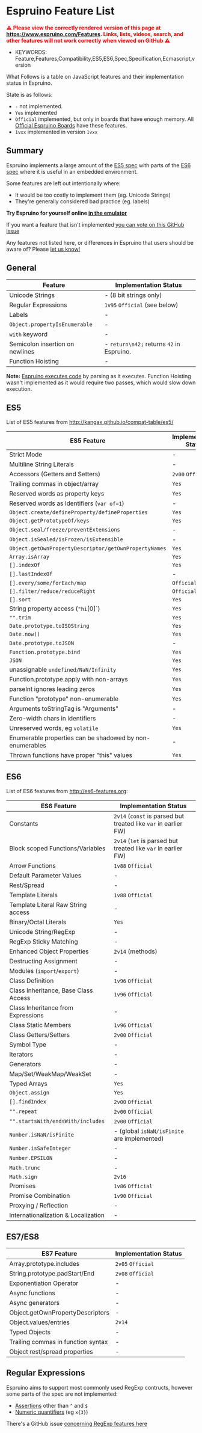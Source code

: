 <!--- Copyright (c) 2018 Gordon Williams, Pur3 Ltd. See the file LICENSE for copying permission. -->
Espruino Feature List
======================

<span style="color:red">:warning: **Please view the correctly rendered version of this page at https://www.espruino.com/Features. Links, lists, videos, search, and other features will not work correctly when viewed on GitHub** :warning:</span>

* KEYWORDS: Feature,Features,Compatibility,ES5,ES6,Spec,Specification,Ecmascript,version

What Follows is a table on JavaScript features and their implementation status in Espruino.

State is as follows:

* `-` not implemented.
* `Yes` implemented
* `Official` implemented, but only in boards that have enough memory. All [Official Espruino Boards](/Order) have these features.
* `1vxx` implemented in version `1vxx`

Summary
-------

Espruino implements a large amount of the [ES5 spec](http://ecma-international.org/ecma-262/5.1/) with parts of the
[ES6 spec](http://ecma-international.org/ecma-262/6.0/) where it is useful in
an embedded environment.

Some features are left out intentionally where:

* It would be too costly to implement them (eg. Unicode Strings)
* They're generally considered bad practice (eg. labels)

**Try Espruino for yourself online [in the emulator](https://www.espruino.com/ide/emulator.html)**

If you want a feature that isn't implemented [you can vote on this GitHub issue](https://github.com/espruino/Espruino/issues/1302)

Any features not listed here, or differences in Espruino that users should be aware of? Please [let us know!](https://github.com/espruino/EspruinoDocs/issues/new?title=info/Features.md)

General
-------

| Feature | Implementation Status |
|---------|-----------------------|
| Unicode Strings | - (8 bit strings only) |
| Regular Expressions | `1v95` `Official` (see below) |
| Labels | - |
| `Object.propertyIsEnumerable` | - |
| `with` keyword | - |
| Semicolon insertion on newlines | - `return\n42;` returns `42` in Espruino. |
| Function Hoisting | - |

**Note:** [Espruino executes code](/Performance) by parsing as
it executes. Function Hoisting wasn't implemented as it would require
two passes, which would slow down execution.

ES5
---

List of ES5 features from http://kangax.github.io/compat-table/es5/

| ES5 Feature | Implementation Status |
|---------|-----------------------|
| Strict Mode | - |
| Multiline String Literals | - |
| Accessors (Getters and Setters)  | `2v00`  `Official` |
| Trailing commas in object/array | `Yes` |
| Reserved words as property keys | `Yes` |
| Reserved words as Identifiers (`var of=1`) | - |
| `Object.create/defineProperty/defineProperties` | `Yes` |
| `Object.getPrototypeOf/keys` | `Yes` |
| `Object.seal/freeze/preventExtensions` | - |
| `Object.isSealed/isFrozen/isExtensible` | - |
| `Object.getOwnPropertyDescriptor/getOwnPropertyNames` | `Yes` |
| `Array.isArray` | `Yes` |
| `[].indexOf` | `Yes` |
| `[].lastIndexOf` | - |
| `[].every/some/forEach/map` | `Official` |
| `[].filter/reduce/reduceRight` | `Official` |
| `[].sort` | `Yes` |
| String property access (`"hi`[0]`) | `Yes` |
| `"".trim` | `Yes` |
| `Date.prototype.toISOString` | `Yes` |
| `Date.now()` | `Yes` |
| `Date.prototype.toJSON` | - |
| `Function.prototype.bind` | `Yes` |
| `JSON` | `Yes` |
| unassignable `undefined/NaN/Infinity` | `Yes` |
| Function.prototype.apply with non-arrays | `Yes` |
| parseInt ignores leading zeros | `Yes` |
| Function "prototype" non-enumerable | `Yes` |
| Arguments toStringTag is "Arguments" | - |
| Zero-width chars in identifiers | - |
| Unreserved words, eg `volatile` | `Yes` |
| Enumerable properties can be shadowed by non-enumerables | - |
| Thrown functions have proper "this" values | `Yes` |


ES6
---

List of ES6 features from http://es6-features.org:

| ES6 Feature | Implementation Status |
|---------|-----------------------|
| Constants | `2v14` (`const` is parsed but treated like `var` in earlier FW) |
| Block scoped Functions/Variables | `2v14` (`let` is parsed but treated like `var` in earlier FW) |
| Arrow Functions | `1v88` `Official` |
| Default Parameter Values | - |
| Rest/Spread | - |
| Template Literals | `1v88` `Official` |
| Template Literal Raw String access | - |
| Binary/Octal Literals | `Yes` |
| Unicode String/RegExp | - |
| RegExp Sticky Matching | - |
| Enhanced Object Properties | `2v14` (methods) |
| Destructing Assignment | - |
| Modules (`import`/`export`) | - |
| Class Definition | `1v96` `Official` |
| Class Inheritance, Base Class Access | `1v96` `Official` |
| Class Inheritance from Expressions | - |
| Class Static Members | `1v96` `Official` |
| Class Getters/Setters | `2v00` `Official` |
| Symbol Type | - |
| Iterators | - |
| Generators | - |
| Map/Set/WeakMap/WeakSet | - |
| Typed Arrays | `Yes` |
| `Object.assign` | `Yes` |
| `[].findIndex` | `2v00` `Official` |
| `"".repeat` | `2v00` `Official` |
| `"".startsWith/endsWith/includes` | `2v00` `Official` |
| `Number.isNaN/isFinite` | - (global `isNaN/isFinite` are implemented) |
| `Number.isSafeInteger` | - |
| `Number.EPSILON` | - |
| `Math.trunc` | - |
| `Math.sign` | `2v16` |
| Promises | `1v86` `Official` |
| Promise Combination | `1v90` `Official`  |
| Proxying / Reflection | - |
| Internationalization & Localization | - |


ES7/ES8
-------

| ES7 Feature | Implementation Status |
|-------------|----------------------|
| Array.prototype.includes | `2v05` `Official` |
| String.prototype.padStart/End | `2v08` `Official` |
| Exponentiation Operator | - |
| Async functions | - |
| Async generators | - |
| Object.getOwnPropertyDescriptors | - |
| Object.values/entries | `2v14` |
| Typed Objects | - |
| Trailing commas in function syntax | - |
| Object rest/spread properties | - |


Regular Expressions
-------------------

Espruino aims to support most commonly used RegExp contructs, however some parts of the spec are not implemented:

* [Assertions](https://developer.mozilla.org/en-US/docs/Web/JavaScript/Guide/Regular_Expressions/Assertions) other than `^` and `$`
* [Numeric quantifiers](https://developer.mozilla.org/en-US/docs/Web/JavaScript/Guide/Regular_Expressions/Quantifiers) (eg `x{3}`)

There's a GitHub issue [concerning RegExp features here](https://github.com/espruino/Espruino/issues/1257)
